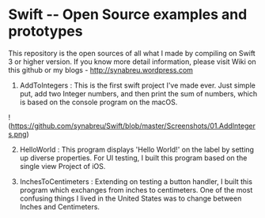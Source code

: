 # Swift -- Open Source examples and prototypes
This repository is the open sources of all what I made by compiling on Swift 3 or higher version. 
If you know more detail information, please visit Wiki on this github or my blogs - http://synabreu.wordpress.com

1. AddToIntegers : This is the first swift project I've made ever. Just simple put, add two Integer numbers, and then print the sum of numbers, which is based on the console program on the macOS. 

!(https://github.com/synabreu/Swift/blob/master/Screenshots/01.AddIntegers.png)


2. HelloWorld : This program displays 'Hello World!' on the label by setting up diverse properties. For UI testing, I built this program based on the single view Project of iOS.  

3. InchesToCentimeters : Extending on testing a button handler, I built this program which exchanges from inches to centimeters. One of the most confusing things I lived in the United States was to change between Inches and Centimeters.  



